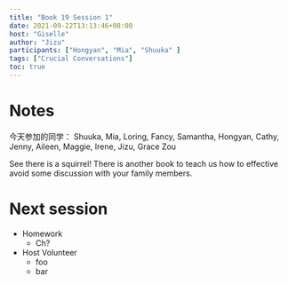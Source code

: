 ```yaml
---
title: "Book 19 Session 1"
date: 2021-09-22T13:13:46+08:00
host: "Giselle"
author: "Jizu"
participants: ["Hongyan", "Mia", "Shuuka" ]
tags: ["Crucial Conversations"]
toc: true
---
```


# Notes

 
今天参加的同学：
Shuuka, Mia, Loring, Fancy, Samantha, Hongyan, Cathy, Jenny, Aileen, Maggie, Irene, Jizu, Grace  Zou
 
See there is a squirrel! 
There is another book to teach us how to effective avoid some discussion with your family members.
 

# Next session

- Homework
  - Ch?
- Host Volunteer
  - foo
  - bar
